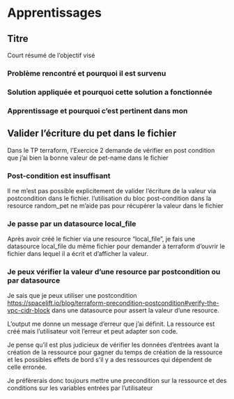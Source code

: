 # Apprentissages

## Titre

Court résumé de l’objectif visé

### Problème rencontré et pourquoi il est survenu

### Solution appliquée et pourquoi cette solution a fonctionnée

### Apprentissage et pourquoi c’est pertinent dans mon

## Valider l’écriture du pet dans le fichier

Dans le TP terraform, l’Exercice 2 demande de vérifier en post condition que j’ai bien la bonne valeur de pet-name dans le fichier

### Post-condition est insuffisant

Il ne m’est pas possible explicitement de valider l’écriture de la valeur via postcondition dans le fichier. l’utilisation du bloc post-condition dans la resource random_pet ne m’aide pas pour récupérer la valeur dans le fichier

### Je passe par un datasource local_file

Après avoir créé le fichier via une resource “local_file”, je fais une datasource local_file du même fichier pour demander à terraform d’ouvrir le fichier dans lequel il a écrit et d’afficher la valeur.

### Je peux vérifier la valeur d’une resource par postcondition ou par datasource

Je sais que je peux utiliser une postcondition https://spacelift.io/blog/terraform-precondition-postcondition#verify-the-vpc-cidr-block dans une datasource pour assert la valeur d’une resource.

L’output me donne un message d’erreur que j’ai définit. La ressource est créé mais l’utilisateur voit l’erreur et peut adapter son code.

Je pense qu’il est plus judicieux de vérifier les données d’entrées avant la création de la ressource pour gagner du temps de création de la ressource et les possibles effets de bord s’il y a des ressources qui dépendent de celle erronée.

Je préfèrerais donc toujours mettre une precondition sur la ressource et des conditions sur les variables entrées par l’utilisateur